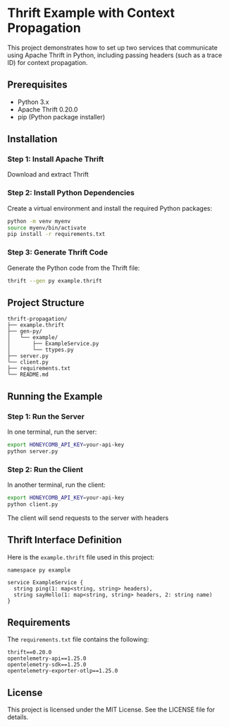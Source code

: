 # Thrift Example with Context Propagation

This project demonstrates how to set up two services that communicate using Apache Thrift in Python, including passing headers (such as a trace ID) for context propagation.

## Prerequisites

- Python 3.x
- Apache Thrift 0.20.0
- pip (Python package installer)

## Installation

### Step 1: Install Apache Thrift

Download and extract Thrift

### Step 2: Install Python Dependencies

Create a virtual environment and install the required Python packages:

```sh
python -m venv myenv
source myenv/bin/activate
pip install -r requirements.txt
```

### Step 3: Generate Thrift Code

Generate the Python code from the Thrift file:

```sh
thrift --gen py example.thrift
```

## Project Structure

```
thrift-propagation/
├── example.thrift
├── gen-py/
│   └── example/
│       ├── ExampleService.py
│       └── ttypes.py
├── server.py
└── client.py
├── requirements.txt
└── README.md
```

## Running the Example

### Step 1: Run the Server

In one terminal, run the server:

```sh
export HONEYCOMB_API_KEY=your-api-key
python server.py
```

### Step 2: Run the Client

In another terminal, run the client:

```sh
export HONEYCOMB_API_KEY=your-api-key
python client.py
```

The client will send requests to the server with headers
## Thrift Interface Definition

Here is the `example.thrift` file used in this project:

```thrift
namespace py example

service ExampleService {
  string ping(1: map<string, string> headers),
  string sayHello(1: map<string, string> headers, 2: string name)
}
```

## Requirements

The `requirements.txt` file contains the following:

```
thrift==0.20.0
opentelemetry-api==1.25.0
opentelemetry-sdk==1.25.0
opentelemetry-exporter-otlp==1.25.0
```

## License

This project is licensed under the MIT License. See the LICENSE file for details.
